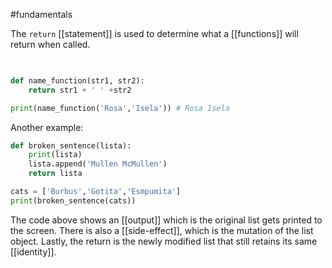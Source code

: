 #fundamentals

The `return` [[statement]] is used to determine what a [[functions]] will return when called.

```python
  

def name_function(str1, str2):
	return str1 + ' ' +str2

print(name_function('Rosa','Isela')) # Rosa Isela
```

Another example:
```python
def broken_sentence(lista):
	print(lista)
	lista.append('Mullen McMullen')
	return lista

cats = ['Burbus','Gotita','Esmpumita']
print(broken_sentence(cats))
```
The code above shows an [[output]] which is the original list gets printed to the screen. There is also a [[side-effect]], which is the mutation of the list object. Lastly, the return is the newly modified list that still retains its same [[identity]].
